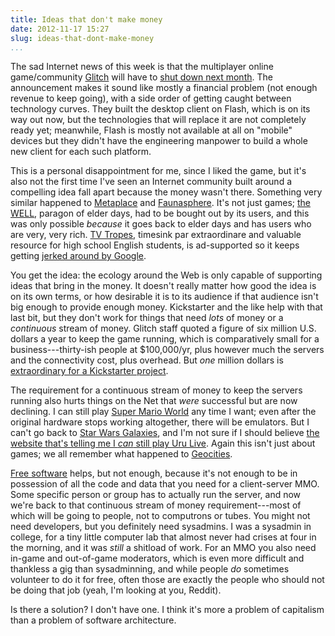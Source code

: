 ```yaml
---
title: Ideas that don't make money
date: 2012-11-17 15:27
slug: ideas-that-dont-make-money
...
```


The sad Internet news of this week is that the multiplayer online
game/community [Glitch](http://www.glitchthegame.com/) will have to
[shut down next month](http://www.glitchthegame.com/closing/). The
announcement makes it sound like mostly a financial problem (not
enough revenue to keep going), with a side order of getting caught
between technology curves.  They built the desktop client on Flash,
which is on its way out now, but the technologies that will replace it
are not completely ready yet; meanwhile, Flash is mostly not available
at all on "mobile" devices but they didn't have the engineering
manpower to build a whole new client for each such platform.

This is a personal disappointment for me, since I liked the game, but
it's also not the first time I've seen an Internet community built
around a compelling idea fall apart because the money wasn't there.
Something very similar happened to
[Metaplace](https://www.raphkoster.com/2009/12/21/metaplace-com-closing/)
and
[Faunasphere](https://web.archive.org/web/20110223115622/http://massively.joystiq.com/2011/02/20/faunasphere-shutting-down-on-march-15th).
It's not just games; [the WELL](https://www.well.com/), paragon of
elder days, had to be bought out by its users, and this was only
possible *because* it goes back to elder days and has users who are
very, very rich. [TV Tropes](https://tvtropes.org/), timesink par
extraordinare and valuable resource for high school English students,
is ad-supported so it keeps getting
[jerked around by Google](https://tvtropes.org/pmwiki/posts.php?discussion=13344112380A34560100&page=1).

You get the idea: the ecology around the Web is only capable of
supporting ideas that bring in the money. It doesn't really matter how
good the idea is on its own terms, or how desirable it is to its
audience if that audience isn't big enough to provide enough money.
Kickstarter and the like help with that last bit, but they don't work
for things that need *lots* of money or a *continuous* stream of
money. Glitch staff quoted a figure of six million U.S. dollars a year
to keep the game running, which is comparatively small for a
business---thirty-ish people at $100,000/yr, plus however much the
servers and the connectivity cost, plus overhead. But *one* million
dollars is
[extraordinary for a Kickstarter project](https://www.kickstarter.com/discover/most-funded).

The requirement for a continuous stream of money to keep the servers
running also hurts things on the Net that *were* successful but are
now declining. I can still play
[Super Mario World](https://www.mariowiki.com/Super_Mario_World) any
time I want; even after the original hardware stops working
altogether, there will be emulators. But I can't go back to
[Star Wars Galaxies](https://en.wikipedia.org/wiki/Star_Wars_Galaxies),
and I'm not sure if I should believe
[the website that's telling me I *can* still play Uru Live](https://mystonline.com/en/play/).
Again this isn't just about games; we all remember what happened to
[Geocities](http://archive.org/web/geocities.php).

[Free software](https://www.gnu.org/philosophy/free-sw.html) helps,
but not enough, because it's not enough to be in possession of all the
code and data that you need for a client-server MMO. Some specific
person or group has to actually run the server, and now we're back to
that continuous stream of money requirement---most of which will be
going to people, not to computrons or tubes. You might not need
developers, but you definitely need sysadmins. I was a sysadmin in
college, for a tiny little computer lab that almost never had crises
at four in the morning, and it was *still* a shitload of work. For an
MMO you also need in-game and out-of-game moderators, which is even
more difficult and thankless a gig than sysadminning, and while people
*do* sometimes volunteer to do it for free, often those are exactly
the people who should not be doing that job (yeah, I'm looking at you,
Reddit).

Is there a solution? I don't have one. I think it's more a problem of
capitalism than a problem of software architecture.
